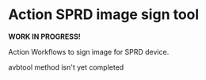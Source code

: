 # Action SPRD image sign tool

**WORK IN PROGRESS!**

Action Workflows to sign image for SPRD device.

avbtool method isn't yet completed
